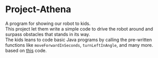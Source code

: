 # Project-Athena
A program for showing our robot to kids. <br>
This project let them write a simple code to drive the robot around and surpass obstacles that stands in its way. <br>
The kids leans to code basic Java programs by calling the pre-written functions like `moveForwardInSeconds`, `turnLeftInAngle`, and many more. 
based on <a href="https://github.com/Spikes-2212-Programming-Guild/Freshman-Presentation-2021">this</a> code.
